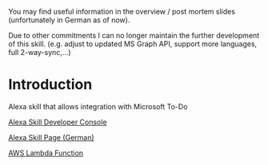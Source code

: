You may find useful information in the overview / post mortem slides (unfortunately in German as of now).

Due to other commitments I can no longer maintain the further development of this skill. (e.g. adjust to updated MS Graph API, support more languages, full 2-way-sync,...)

# Introduction
Alexa skill that allows integration with Microsoft To-Do

[Alexa Skill Developer Console](https://developer.amazon.com/alexa/console/ask/measure/amzn1.ask.skill.6afdb0f6-5d54-418a-81b1-7e4a0df32060/live/all/summary?aggPeriod=by_hour&end=1522713600000&start=1522108800000&timeInterval=last-7-days)

[Alexa Skill Page (German)](https://www.amazon.de/B-Dev-Wunder-To-Do/dp/B07BHLPLGD/ref=cm_cr_arp_d_product_top?ie=UTF8)

[AWS Lambda Function](https://eu-west-1.console.aws.amazon.com/lambda/home?region=eu-west-1#/functions/WunderToDo?tab=graph)
